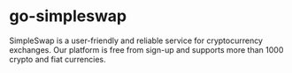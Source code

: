 # go-simpleswap
SimpleSwap is a user-friendly and reliable service for cryptocurrency exchanges. Our platform is free from sign-up and supports more than 1000 crypto and fiat currencies.
